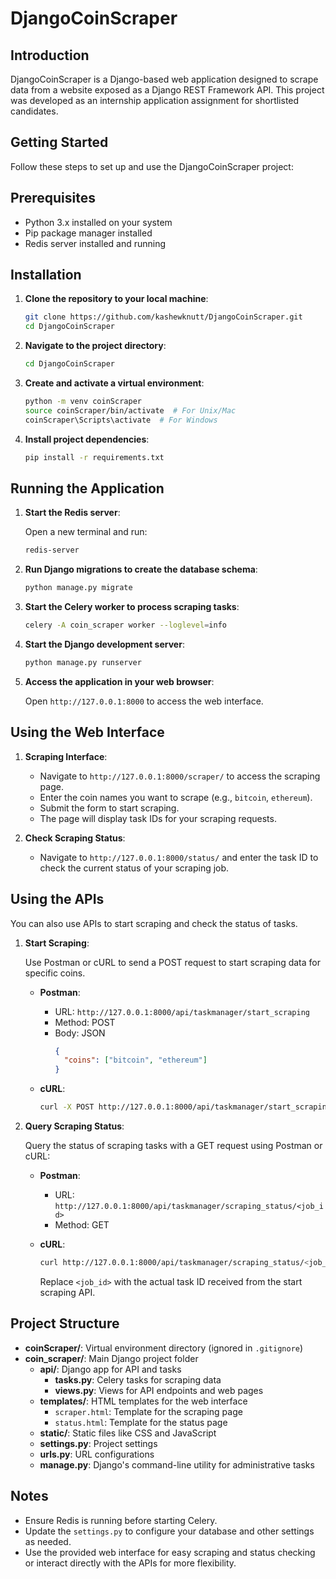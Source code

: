 # DjangoCoinScraper

## Introduction

DjangoCoinScraper is a Django-based web application designed to scrape data from a website exposed as a Django REST Framework API. This project was developed as an internship application assignment for shortlisted candidates.

## Getting Started

Follow these steps to set up and use the DjangoCoinScraper project:

## Prerequisites

- Python 3.x installed on your system
- Pip package manager installed
- Redis server installed and running

## Installation

1. **Clone the repository to your local machine**:

    ```bash
    git clone https://github.com/kashewknutt/DjangoCoinScraper.git
    cd DjangoCoinScraper
    ```

2. **Navigate to the project directory**:

    ```bash
    cd DjangoCoinScraper
    ```

3. **Create and activate a virtual environment**:

    ```bash
    python -m venv coinScraper
    source coinScraper/bin/activate  # For Unix/Mac
    coinScraper\Scripts\activate  # For Windows
    ```

4. **Install project dependencies**:

    ```bash
    pip install -r requirements.txt
    ```

## Running the Application

1. **Start the Redis server**:

    Open a new terminal and run:

    ```bash
    redis-server
    ```

2. **Run Django migrations to create the database schema**:

    ```bash
    python manage.py migrate
    ```

3. **Start the Celery worker to process scraping tasks**:

    ```bash
    celery -A coin_scraper worker --loglevel=info
    ```

4. **Start the Django development server**:

    ```bash
    python manage.py runserver
    ```

5. **Access the application in your web browser**:

    Open `http://127.0.0.1:8000` to access the web interface.

## Using the Web Interface

1. **Scraping Interface**:

   - Navigate to `http://127.0.0.1:8000/scraper/` to access the scraping page.
   - Enter the coin names you want to scrape (e.g., `bitcoin`, `ethereum`).
   - Submit the form to start scraping.
   - The page will display task IDs for your scraping requests.

2. **Check Scraping Status**:

   - Navigate to `http://127.0.0.1:8000/status/` and enter the task ID to check the current status of your scraping job.

## Using the APIs

You can also use APIs to start scraping and check the status of tasks.

1. **Start Scraping**:

   Use Postman or cURL to send a POST request to start scraping data for specific coins.

   - **Postman**:
     - URL: `http://127.0.0.1:8000/api/taskmanager/start_scraping`
     - Method: POST
     - Body: JSON
       ```json
       {
         "coins": ["bitcoin", "ethereum"]
       }
       ```

   - **cURL**:
     ```bash
     curl -X POST http://127.0.0.1:8000/api/taskmanager/start_scraping -H "Content-Type: application/json" -d '{"coins": ["bitcoin", "ethereum"]}'
     ```

2. **Query Scraping Status**:

   Query the status of scraping tasks with a GET request using Postman or cURL:

   - **Postman**:
     - URL: `http://127.0.0.1:8000/api/taskmanager/scraping_status/<job_id>`
     - Method: GET

   - **cURL**:
     ```bash
     curl http://127.0.0.1:8000/api/taskmanager/scraping_status/<job_id>
     ```

     Replace `<job_id>` with the actual task ID received from the start scraping API.

## Project Structure

- **coinScraper/**: Virtual environment directory (ignored in `.gitignore`)
- **coin_scraper/**: Main Django project folder
  - **api/**: Django app for API and tasks
    - **tasks.py**: Celery tasks for scraping data
    - **views.py**: Views for API endpoints and web pages
  - **templates/**: HTML templates for the web interface
    - `scraper.html`: Template for the scraping page
    - `status.html`: Template for the status page
  - **static/**: Static files like CSS and JavaScript
  - **settings.py**: Project settings
  - **urls.py**: URL configurations
  - **manage.py**: Django's command-line utility for administrative tasks

## Notes

- Ensure Redis is running before starting Celery.
- Update the `settings.py` to configure your database and other settings as needed.
- Use the provided web interface for easy scraping and status checking or interact directly with the APIs for more flexibility.
